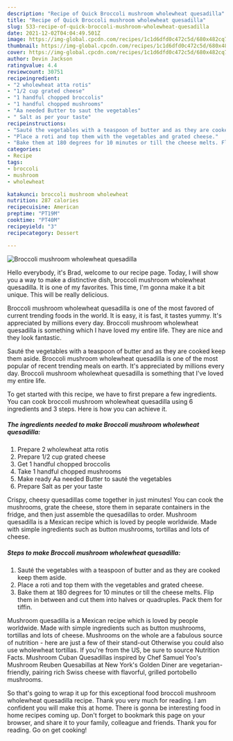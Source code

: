 ```yaml
---
description: "Recipe of Quick Broccoli mushroom wholewheat quesadilla"
title: "Recipe of Quick Broccoli mushroom wholewheat quesadilla"
slug: 533-recipe-of-quick-broccoli-mushroom-wholewheat-quesadilla
date: 2021-12-02T04:04:49.501Z
image: https://img-global.cpcdn.com/recipes/1c1d6dfd0c472c5d/680x482cq70/broccoli-mushroom-wholewheat-quesadilla-recipe-main-photo.jpg
thumbnail: https://img-global.cpcdn.com/recipes/1c1d6dfd0c472c5d/680x482cq70/broccoli-mushroom-wholewheat-quesadilla-recipe-main-photo.jpg
cover: https://img-global.cpcdn.com/recipes/1c1d6dfd0c472c5d/680x482cq70/broccoli-mushroom-wholewheat-quesadilla-recipe-main-photo.jpg
author: Devin Jackson
ratingvalue: 4.4
reviewcount: 30751
recipeingredient:
- "2 wholewheat atta rotis"
- "1/2 cup grated cheese"
- "1 handful chopped broccolis"
- "1 handful chopped mushrooms"
- "Aa needed Butter to saut the vegetables"
- " Salt as per your taste"
recipeinstructions:
- "Sauté the vegetables with a teaspoon of butter and as they are cooked keep them aside."
- "Place a roti and top them with the vegetables and grated cheese."
- "Bake them at 180 degrees for 10 minutes or till the cheese melts. Flip them in between and cut them into halves or quadruples. Pack them for tiffin."
categories:
- Recipe
tags:
- broccoli
- mushroom
- wholewheat

katakunci: broccoli mushroom wholewheat 
nutrition: 287 calories
recipecuisine: American
preptime: "PT19M"
cooktime: "PT40M"
recipeyield: "3"
recipecategory: Dessert

---
```



![Broccoli mushroom wholewheat quesadilla](https://img-global.cpcdn.com/recipes/1c1d6dfd0c472c5d/680x482cq70/broccoli-mushroom-wholewheat-quesadilla-recipe-main-photo.jpg)

Hello everybody, it's Brad, welcome to our recipe page. Today, I will show you a way to make a distinctive dish, broccoli mushroom wholewheat quesadilla. It is one of my favorites. This time, I'm gonna make it a bit unique. This will be really delicious.

Broccoli mushroom wholewheat quesadilla is one of the most favored of current trending foods in the world. It is easy, it is fast, it tastes yummy. It's appreciated by millions every day. Broccoli mushroom wholewheat quesadilla is something which I have loved my entire life. They are nice and they look fantastic.

Sauté the vegetables with a teaspoon of butter and as they are cooked keep them aside. Broccoli mushroom wholewheat quesadilla is one of the most popular of recent trending meals on earth. It&#39;s appreciated by millions every day. Broccoli mushroom wholewheat quesadilla is something that I&#39;ve loved my entire life.


To get started with this recipe, we have to first prepare a few ingredients. You can cook broccoli mushroom wholewheat quesadilla using 6 ingredients and 3 steps. Here is how you can achieve it.

<!--inarticleads1-->

##### The ingredients needed to make Broccoli mushroom wholewheat quesadilla:

1. Prepare 2 wholewheat atta rotis
1. Prepare 1/2 cup grated cheese
1. Get 1 handful chopped broccolis
1. Take 1 handful chopped mushrooms
1. Make ready Aa needed Butter to sauté the vegetables
1. Prepare  Salt as per your taste


Crispy, cheesy quesadillas come together in just minutes! You can cook the mushrooms, grate the cheese, store them in separate containers in the fridge, and then just assemble the quesadillas to order. Mushroom quesadilla is a Mexican recipe which is loved by people worldwide. Made with simple ingredients such as button mushrooms, tortillas and lots of cheese. 

<!--inarticleads2-->

##### Steps to make Broccoli mushroom wholewheat quesadilla:

1. Sauté the vegetables with a teaspoon of butter and as they are cooked keep them aside.
1. Place a roti and top them with the vegetables and grated cheese.
1. Bake them at 180 degrees for 10 minutes or till the cheese melts. Flip them in between and cut them into halves or quadruples. Pack them for tiffin.


Mushroom quesadilla is a Mexican recipe which is loved by people worldwide. Made with simple ingredients such as button mushrooms, tortillas and lots of cheese. Mushrooms on the whole are a fabulous source of nutrition - here are just a few of their stand-out Otherwise you could also use wholewheat tortillas. If you&#39;re from the US, be sure to source Nutrition Facts. Mushroom Cuban Quesadillas inspired by Chef Samuel Yoo&#39;s Mushroom Reuben Quesabillas at New York&#39;s Golden Diner are vegetarian-friendly, pairing rich Swiss cheese with flavorful, grilled portobello mushrooms. 

So that's going to wrap it up for this exceptional food broccoli mushroom wholewheat quesadilla recipe. Thank you very much for reading. I am confident you will make this at home. There is gonna be interesting food in home recipes coming up. Don't forget to bookmark this page on your browser, and share it to your family, colleague and friends. Thank you for reading. Go on get cooking!

